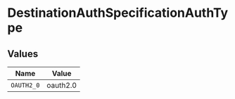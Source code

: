 # DestinationAuthSpecificationAuthType


## Values

| Name       | Value      |
| ---------- | ---------- |
| `OAUTH2_0` | oauth2.0   |